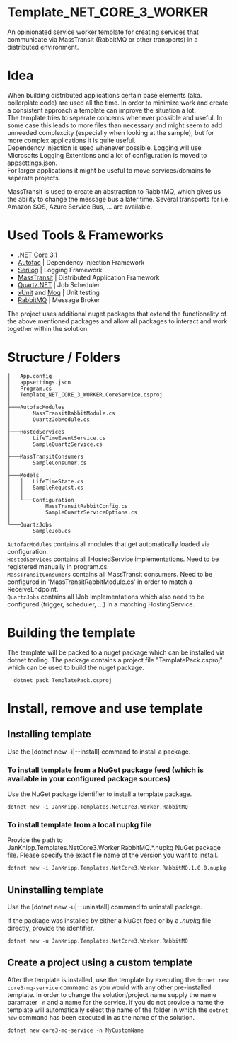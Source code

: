 # Template_NET_CORE_3_WORKER
An opinionated service worker template for creating services that communicate via MassTransit (RabbitMQ or other transports) in a distributed environment.

# Idea
When building distributed applications certain base elements (aka. boilerplate code) are used all the time. In order to minimize work and create a consistent approach a template can improve the situation a lot.  
The template tries to seperate concerns whenever possible and useful. In some case this leads to more files than necessary and might seem to add unneeded complexcity (especially when looking at the sample), but for more complex applications it is quite useful.  
Dependency Injection is used whenever possible. Logging will use Microsofts Logging Extentions and a lot of configuration is moved to appsettings.json.  
For larger applications it might be useful to move services/domains to seperate projects.  
  
MassTransit is used to create an abstraction to RabbitMQ, which gives us the ability to change the message bus a later time. Several transports for i.e. Amazon SQS, Azure Service Bus, ... are available.

# Used Tools & Frameworks

* [.NET Core 3.1](https://dotnet.microsoft.com/download/dotnet-core)
* [Autofac](https://autofac.org/) | Dependency Injection Framework
* [Serilog](https://serilog.net/) | Logging Framework
* [MassTransit](https://masstransit-project.com/) | Distributed Application Framework
* [Quartz.NET](https://www.quartz-scheduler.net/) | Job Scheduler
* [xUnit](https://xunit.net/) and [Moq](https://github.com/Moq/moq4/wiki/Quickstart) | Unit testing
* [RabbitMQ](https://www.rabbitmq.com/) | Message Broker

The project uses additional nuget packages that extend the functionality of the above mentioned packages and allow all packages to interact and work together within the solution.

# Structure / Folders
```text
│   App.config
│   appsettings.json
│   Program.cs
│   Template_NET_CORE_3_WORKER.CoreService.csproj
│
├───AutofacModules
│       MassTransitRabbitModule.cs
│       QuartzJobModule.cs
│
├───HostedServices
│       LifeTimeEventService.cs
│       SampleQuartzService.cs
│
├───MassTransitConsumers
│       SampleConsumer.cs
│
├───Models
│   │   LifeTimeState.cs
│   │   SampleRequest.cs
│   │
│   └───Configuration
│           MassTransitRabbitConfig.cs
│           SampleQuartzServiceOptions.cs
│
└───QuartzJobs
        SampleJob.cs
```

`AutofacModules` contains all modules that get automatically loaded via configuration.  
`HostedServices` contains all IHostedService implementations. Need to be registered manually in program.cs.  
`MassTransitConsumers` contains all MassTransit consumers. Need to be configured in 'MassTransitRabbitModule.cs' in order to match a ReceiveEndpoint.  
`QuartzJobs` contains all IJob implementations which also need to be configured (trigger, scheduler, ...) in a matching HostingService.  

# Building the template
The template will be packed to a nuget package which can be installed via dotnet tooling. The package contains a project file "TemplatePack.csproj" which can be used to build the nuget package.

```dotnetcli
  dotnet pack TemplatePack.csproj
  ```

# Install, remove and use template
## Installing template

Use the [dotnet new -i|--install] command to install a package.

### To install template from a NuGet package feed (which is available in your configured package sources)

Use the NuGet package identifier to install a template package.

```dotnetcli
dotnet new -i JanKnipp.Templates.NetCore3.Worker.RabbitMQ
```

### To install template from a local nupkg file

Provide the path to JanKnipp.Templates.NetCore3.Worker.RabbitMQ.*.nupkg NuGet package file. Please specify the exact file name of the version you want to install.

```dotnetcli
dotnet new -i JanKnipp.Templates.NetCore3.Worker.RabbitMQ.1.0.0.nupkg
```

## Uninstalling template

Use the [dotnet new -u|--uninstall] command to uninstall package.

If the package was installed by either a NuGet feed or by a *.nupkg* file directly, provide the identifier.

```dotnetcli
dotnet new -u JanKnipp.Templates.NetCore3.Worker.RabbitMQ
```

## Create a project using a custom template

After the template is installed, use the template by executing the `dotnet new core3-mq-service` command as you would with any other pre-installed template. In order to change the solution/project name supply the name paramater `-n` and a name for the service. If you do not provide a name the template will automatically select the name of the folder in which the `dotnet new` command has been executed in as the name of the solution.

```dotnetcli
dotnet new core3-mq-service -n MyCustomName
```

